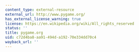 ```yaml
---
content_type: external-resource
external_url: http://www.pygame.org/
has_external_license_warning: true
license: https://en.wikipedia.org/wiki/All_rights_reserved
status: ''
title: pygame.org
uid: c72d4ba8-aa91-494d-a192-70e334dd70c4
wayback_url: ''
---
```

